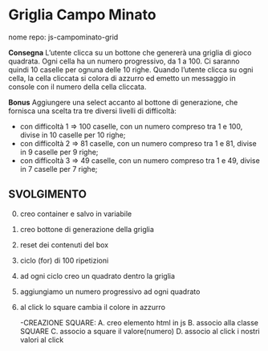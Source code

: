 **Griglia Campo Minato**
===
nome repo: js-campominato-grid

**Consegna**
L’utente clicca su un bottone che genererà una griglia di gioco quadrata.
Ogni cella ha un numero progressivo, da 1 a 100.
Ci saranno quindi 10 caselle per ognuna delle 10 righe.
Quando l’utente clicca su ogni cella, la cella cliccata si colora di azzurro ed emetto un messaggio in console con il numero della cella cliccata.

**Bonus**
Aggiungere una select accanto al bottone di generazione, che fornisca una scelta tra tre diversi livelli di difficoltà:
- con difficoltà 1 => 100 caselle, con un numero compreso tra 1 e 100, divise in 10 caselle per 10 righe;
- con difficoltà 2 => 81 caselle, con un numero compreso tra 1 e 81, divise in 9 caselle per 9 righe;
- con difficoltà 3 => 49 caselle, con un numero compreso tra 1 e 49, divise in 7 caselle per 7 righe;


## SVOLGIMENTO
0. creo container e salvo in variabile
1. creo bottone di generazione della griglia
2. reset dei contenuti del box
3. ciclo (for) di 100 ripetizioni
4. ad ogni ciclo creo un quadrato dentro la griglia
5. aggiungiamo un numero progressivo ad ogni quadrato
6. al click lo square cambia il colore in azzurro

   -CREAZIONE SQUARE:
   A. creo elemento html in js
   B. associo alla classe SQUARE
   C. associo a square il valore(numero)
   D. associo al click i nostri valori al click

